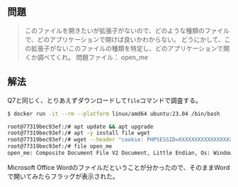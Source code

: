 ## 問題

> このファイルを開きたいが拡張子がないので、どのような種類のファイルで、どのアプリケーションで開けば良いかわからない。
> どうにかして、この拡張子がないこのファイルの種類を特定し、どのアプリケーションで開くか調べてくれ。
> 問題ファイル： open_me

## 解法

Q7と同じく、とりあえずダウンロードして`file`コマンドで調査する。

```zsh
$ docker run -it --rm --platform linux/amd64 ubuntu:23.04 /bin/bash
```

```bash
root@77319bec93ef:/# apt update && apt upgrade
root@77319bec93ef:/# apt -y install file wget
root@77319bec93ef:/# wget --header "cookie: PHPSESSID=XXXXXXXXXXXXXXXXXXXXXX" -O open_me https://ctf.cpaw.site/download.php?param=e44b3198036df7fb047516035ec989e1
root@77319bec93ef:/# file open_me 
open_me: Composite Document File V2 Document, Little Endian, Os: Windows, Version 10.0, Code page: 932, Author: v, Template: Normal.dotm, Last Saved By: v, Revision Number: 1, Name of Creating Application: Microsoft Office Word, Total Editing Time: 28:00, Create Time/Date: Mon Oct 12 04:27:00 2015, Last Saved Time/Date: Mon Oct 12 04:55:00 2015, Number of Pages: 1, Number of Words: 3, Number of Characters: 23, Security: 0
```

Microsoft Office Wordのファイルだということが分かったので、そのままWordで開いてみたらフラッグが表示された。
